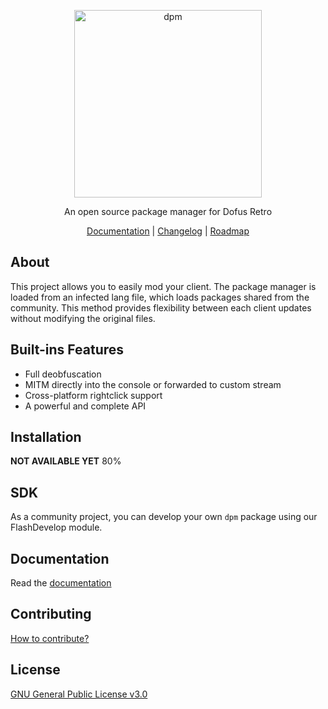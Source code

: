 <p align="center">
  <img
    alt="dpm"
    src="https://raw.githubusercontent.com/dofera/dpm/master/dpm.png"
    width="300"
  />
</p>
<p align="center">An open source package manager for Dofus Retro</p>
<p align="center">
  <a href="https://docs.dofera.com">Documentation</a> |
  <a href="https://github.com/dofera/dpm/releases">Changelog</a> |
  <a href="https://github.com/dofera/dpm/blob/master/ROADMAP.md">Roadmap</a>
</p>

About
-----
This project allows you to easily mod your client. The package manager is loaded from an infected lang file, which loads packages shared from the community. This method provides flexibility between each client updates without modifying the original files.

Built-ins Features
-----
- Full deobfuscation
- MITM directly into the console or forwarded to custom stream
- Cross-platform rightclick support
- A powerful and complete API

Installation
-----

**NOT AVAILABLE YET** 80%

SDK
-----
As a community project, you can develop your own `dpm` package using our FlashDevelop module.

Documentation
-----
Read the [documentation](https://docs.dofera.com)

Contributing
-----
[How to contribute?](https://github.com/Dofera/dpm/blob/master/CONTRIBUTING.md)

License
-----
[GNU General Public License v3.0](https://github.com/dofera/dpm/blob/master/LICENSE)
